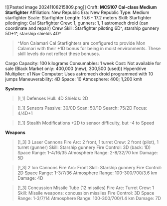 ![[Pasted image 20241108215809.png]]
Craft: **MCS107 Cal-class Medium Starfighter**
Affiliation: New Republic
Era: New Republic
Type: Medium starfighter
Scale: Starfighter
Length: 15.6 - 17.2 meters
Skill: Starfighter pilotinging: Cal Starfighter
Crew: 1, gunners: 1, 1 astromech droid (can coordinate and repair)
Crew Skill: Starfighter piloting 6D^, starship gunnery 5D+1^, starship shields 4D^
> ^Mon Calamari Cal Starfighters are configured to provide Mon Calamari with their +1D bonus for being in moist environments. These skill levels do not reflect these bonuses.

Cargo Capacity: 100 kilograms
Consumables: 1 week
Cost: Not available for sale (Black Market only: 400,000
(new), 300,500 (used))
Hyperdrive Multiplier: x1
Nav Computer: Uses astromech droid programmed with
10 jumps
Maneuverability: 4D
Space: 10
Atmosphere: 400; 1,200 kmh

**Systems**
> [!_1] Defenses
> Hull: 4D
> Shields: 2D

> [!_1] Sensors
> Passive: 30/0D
> Scan: 50/1D
> Search: 75/2D
> Focus: 4/4D+1

> [!_1] Stealth Modifications
> +2D to sensor difficulty, but -4 to Speed

**Weapons**
> [!_3] 3 Laser Cannons
> Fire Arc: 2 front, 1 turret
> Crew: 2 front (pilot), 1 turret (gunner)
> Skill: Starship gunnery
> Fire Control: 3D (back: 1D)
> Space Range: 1-4/16/35
> Atmosphere Range: 2-8/32/70 km
> Damage: 5D

> [!_3] 2 Ion Cannons
> Fire Arc: Front
> Skill: Starship gunnery
> Fire Control: 2D
> Space Range: 1-3/7/36
> Atmosphere Range: 100-300/700/3.6 km
> Damage: 4D

> [!_3] Concussion Missile Tube (12 missiles)
> Fire Arc: Turret
> Crew: 1
> Skill: Missile weapons: concussion missiles
> Fire Control: 3D
> Space Range: 1-3/7/14
> Atmosphere Range: 100-300/700/1.4 km
> Damage: 7D
